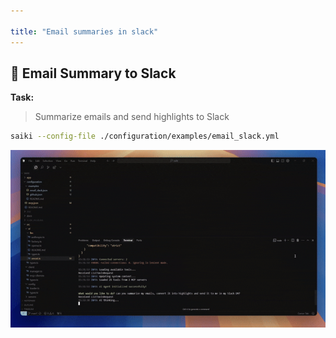 ```yaml
---

title: "Email summaries in slack"
---
```



## 📧 Email Summary to Slack
**Task:**
> Summarize emails and send highlights to Slack

```bash
saiki --config-file ./configuration/examples/email_slack.yml
```

![Email to Slack Demo](/assets/email_slack_demo.gif)